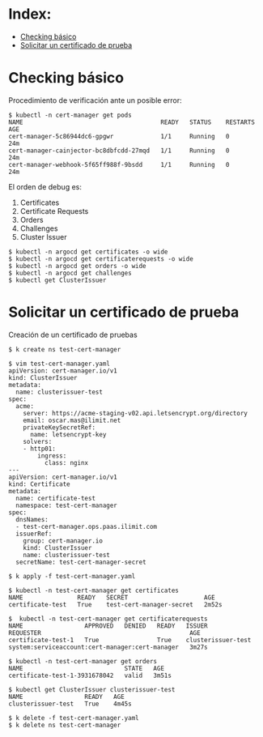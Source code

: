 # Index:

* [Checking básico](#id10)
* [Solicitar un certificado de prueba](#id11)

# Checking básico <div id='id10' />

Procedimiento de verificación ante un posible error:

```
$ kubectl -n cert-manager get pods
NAME                                      READY   STATUS    RESTARTS   AGE
cert-manager-5c86944dc6-gpgwr             1/1     Running   0          24m
cert-manager-cainjector-bc8dbfcdd-27mqd   1/1     Running   0          24m
cert-manager-webhook-5f65ff988f-9bsdd     1/1     Running   0          24m
```

El orden de debug es:
1. Certificates
2. Certificate Requests
3. Orders
4. Challenges
5. Cluster Issuer

```
$ kubectl -n argocd get certificates -o wide
$ kubectl -n argocd get certificaterequests -o wide
$ kubectl -n argocd get orders -o wide
$ kubectl -n argocd get challenges
$ kubectl get ClusterIssuer
```

# Solicitar un certificado de prueba <div id='id11' />

Creación de un certificado de pruebas

```
$ k create ns test-cert-manager
```
```
$ vim test-cert-manager.yaml
apiVersion: cert-manager.io/v1
kind: ClusterIssuer
metadata:
  name: clusterissuer-test
spec:
  acme:
    server: https://acme-staging-v02.api.letsencrypt.org/directory
    email: oscar.mas@ilimit.net
    privateKeySecretRef:
      name: letsencrypt-key
    solvers:
    - http01:
        ingress:
          class: nginx
---
apiVersion: cert-manager.io/v1
kind: Certificate
metadata:
  name: certificate-test
  namespace: test-cert-manager
spec:
  dnsNames:
  - test-cert-manager.ops.paas.ilimit.com
  issuerRef:
    group: cert-manager.io
    kind: ClusterIssuer
    name: clusterissuer-test
  secretName: test-cert-manager-secret
```

```
$ k apply -f test-cert-manager.yaml

$ kubectl -n test-cert-manager get certificates
NAME               READY   SECRET                     AGE
certificate-test   True    test-cert-manager-secret   2m52s

$  kubectl -n test-cert-manager get certificaterequests
NAME                 APPROVED   DENIED   READY   ISSUER               REQUESTER                                         AGE
certificate-test-1   True                True    clusterissuer-test   system:serviceaccount:cert-manager:cert-manager   3m27s

$ kubectl -n test-cert-manager get orders
NAME                            STATE   AGE
certificate-test-1-3931678042   valid   3m51s

$ kubectl get ClusterIssuer clusterissuer-test
NAME                 READY   AGE
clusterissuer-test   True    4m45s

$ k delete -f test-cert-manager.yaml
$ k delete ns test-cert-manager
```